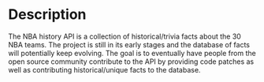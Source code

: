 # Description
The NBA history API is a collection of historical/trivia facts about the 30 NBA teams. The project is still in its early stages and the database of facts will potentially keep evolving. The goal is to eventually have people from the open source community contribute to the API by providing code patches as well as contributing historical/unique facts to the database. 

